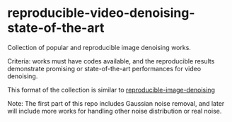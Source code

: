 # reproducible-video-denoising-state-of-the-art
Collection of popular and reproducible image denoising works.

Criteria: works must have codes available, and the reproducible results demonstrate promising or state-of-the-art performances for video denoising.

This format of the collection is similar to [reproducible-image-denoising](https://github.com/wenbihan/reproducible-image-denoising-state-of-the-art)

Note: The first part of this repo includes Gaussian noise removal, and later will include more works for handling other noise distribution or real noise.